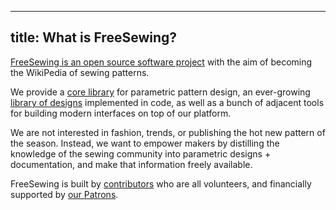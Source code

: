 ***

## title: What is FreeSewing?

[FreeSewing is an open source software project](https://github.com/freesewing/)
with the aim of becoming the WikiPedia of sewing patterns.

We provide a [core library](https://www.npmjs.com/package/@freesewing/core) for
parametric pattern design, an ever-growing [library of designs](/designs/) implemented in code,
as well as a bunch of adjacent tools for building modern interfaces on top of our platform.

We are not interested in fashion, trends, or publishing the hot new pattern of the season.
Instead, we want to empower makers by distilling the knowledge of the sewing community
into parametric designs + documentation, and make that information freely available.

FreeSewing is built by [contributors](/community/who/contributors/) who are all volunteers,
and financially supported by [our Patrons](/community/who/patrons/).
